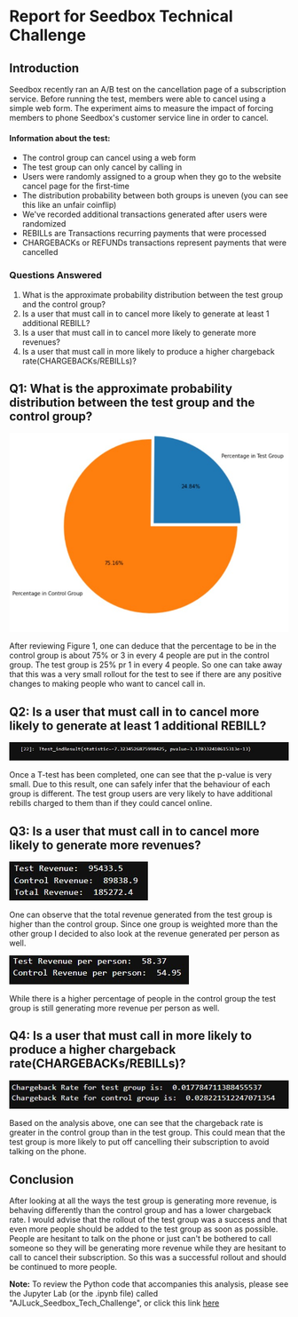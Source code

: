 # Report for Seedbox Technical Challenge

## Introduction

Seedbox recently ran an A/B test on the cancellation page of a subscription service. Before running the test, members were able to cancel using a simple web form. The experiment aims to measure the impact of forcing members to phone Seedbox's customer service line in order to cancel.

#### Information about the test:

* The control group can cancel using a web form
* The test group can only cancel by calling in
* Users were randomly assigned to a group when they go to the website cancel page for the first-time
* The distribution probability between both groups is uneven (you can see this like an unfair coinflip)
* We've recorded additional transactions generated after users were randomized
* REBILLs are Transactions recurring payments that were processed
* CHARGEBACKs or REFUNDs transactions represent payments that were cancelled

### Questions Answered

1. What is the approximate probability distribution between the test group and the control group?
1. Is a user that must call in to cancel more likely to generate at least 1 additional REBILL?
1. Is a user that must call in to cancel more likely to generate more revenues?
1. Is a user that must call in more likely to produce a higher chargeback rate(CHARGEBACKs/REBILLs)?

## Q1: What is the approximate probability distribution between the test group and the control group?

![Fig. 1 Probability Distribution Pie Chart](./assets/probability_distribution_pie_chart.jpg)

After reviewing Figure 1, one can deduce that the percentage to be in the control group is about 75% or 3 in every 4 people are put in the control group. The test group is 25% pr 1 in every 4 people. So one can take away that this was a very small rollout for the test to see if there are any positive changes to making people who want to cancel call in.

## Q2: Is a user that must call in to cancel more likely to generate at least 1 additional REBILL?

![Fig. 2 Ttest Results](./assets/Ttest_results.jpg)

Once a T-test has been completed, one can see that the p-value is very small. Due to this result, one can safely infer that the behaviour of each group is different. The test group users are very likely to have additional rebills charged to them than if they could cancel online.

## Q3: Is a user that must call in to cancel more likely to generate more revenues?

![Fig. 3 Total Revenue](./assets/Total_revenue.jpg)

One can observe that the total revenue generated from the test group is higher than the control group. Since one group is weighted more than the other group I decided to also look at the revenue generated per person as well.

![Fig. 4 Revenue per Person](./assets/revenue_per_person.jpg)

While there is a higher percentage of people in the control group the test group is still generating more revenue per person as well.

## Q4: Is a user that must call in more likely to produce a higher chargeback rate(CHARGEBACKs/REBILLs)?

![Fig. 5 Chargeback Rate](./assets/chargeback_rate.jpg)

Based on the analysis above, one can see that the chargeback rate is greater in the control group than in the test group. This could mean that the test group is more likely to put off cancelling their subscription to avoid talking on the phone.

## Conclusion

After looking at all the ways the test group is generating more revenue, is behaving differently than the control group and has a lower chargeback rate. I would advise that the rollout of the test group was a success and that even more people should be added to the test group as soon as possible. People are hesitant to talk on the phone or just can't be bothered to call someone so they will be generating more revenue while they are hesitant to call to cancel their subscription. So this was a successful rollout and should be continued to more people.

**Note:** To review the Python code that accompanies this analysis, please see the Jupyter Lab (or the .ipynb file) called "AJLuck_Seedbox_Tech_Challenge", or click this link [here](https://github.com/LuckAJ/Seedbox_Tech_Challenge/blob/main/AJLuck_Seedbox_Tech_Challenge.ipynb)
